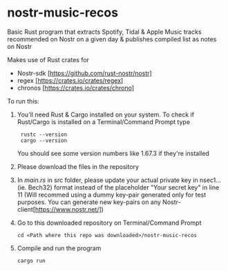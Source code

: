 # nostr-music-recos
Basic Rust program that extracts Spotify, Tidal &amp; Apple Music tracks recommended on Nostr on a given day &amp; publishes compiled list as notes on Nostr

Makes use of Rust crates for
- Nostr-sdk [https://github.com/rust-nostr/nostr]
- regex [https://crates.io/crates/regex]
- chronos [https://crates.io/crates/chrono]

To run this:
1. You'll need Rust & Cargo installed on your system. To check if Rust/Cargo is installed on a Terminal/Command Prompt type
        
        rustc --version
        cargo --version
        
   You should see some version numbers like 1.67.3 if they're installed

2. Please download the files in the repository 

3. In *main.rs* in src folder, please update your actual private key in nsec1... (ie. Bech32) format instead of the placeholder "Your secret key" in line 11
   (Will recommed using a dummy key-pair generated only for test purposes. You can generate new key-pairs on any Nostr-client[https://www.nostr.net/])

4. Go to this downloaded repository on Terminal/Command Prompt
       
       cd <Path where this repo was downloaded>/nostr-music-recos
       
5. Compile and run the program 
       
       cargo run


